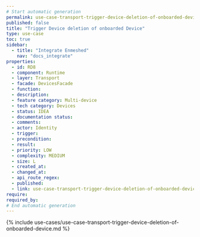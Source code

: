 ```yaml
---
# Start automatic generation
permalink: use-case-transport-trigger-device-deletion-of-onboarded-device
published: false
title: "Trigger Device deletion of onboarded Device"
type: use-case
toc: true
sidebar:
  - title: "Integrate Enmeshed"
    nav: "docs_integrate"
properties:
  - id: RD8
  - component: Runtime
  - layer: Transport
  - facade: DevicesFacade
  - function:
  - description:
  - feature category: Multi-device
  - tech category: Devices
  - status: IDEA
  - documentation status:
  - comments:
  - actor: Identity
  - trigger:
  - precondition:
  - result:
  - priority: LOW
  - complexity: MEDIUM
  - size: L
  - created_at:
  - changed_at:
  - api_route_regex:
  - published:
  - link: use-case-transport-trigger-device-deletion-of-onboarded-device
require:
required_by:
# End automatic generation
---
```


{% include use-cases/use-case-transport-trigger-device-deletion-of-onboarded-device.md %}
